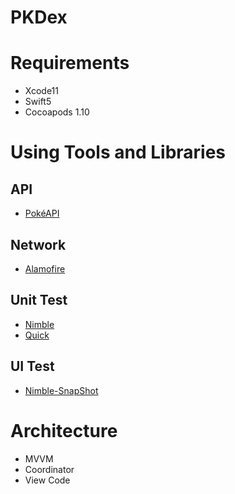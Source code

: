 # PKDex

# Requirements

- Xcode11
- Swift5
- Cocoapods 1.10

# Using Tools and Libraries

## API
- [PokéAPI](https://pokeapi.co/)

## Network
- [Alamofire](https://github.com/Alamofire/Alamofire)

## Unit Test
- [Nimble](https://github.com/Quick/Nimble)
- [Quick](https://github.com/Quick/Quick)

## UI Test
- [Nimble-SnapShot](https://github.com/ashfurrow/Nimble-Snapshots)


# Architecture
- MVVM
- Coordinator
- View Code
